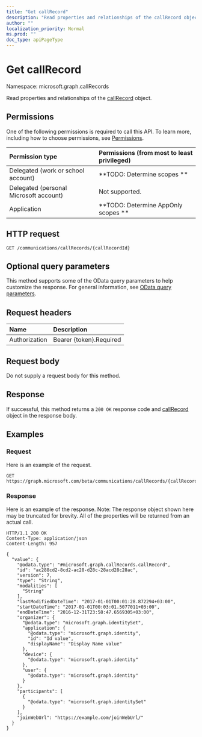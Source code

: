 ```yaml
---
title: "Get callRecord"
description: "Read properties and relationships of the callRecord object."
author: ""
localization_priority: Normal
ms.prod: ""
doc_type: apiPageType
---
```


# Get callRecord

Namespace: microsoft.graph.callRecords

Read properties and relationships of the [callRecord](../resources/callrecords-callrecord.md) object.

## Permissions
One of the following permissions is required to call this API. To learn more, including how to choose permissions, see [Permissions](/concepts/permissions-reference.md).

|Permission type|Permissions (from most to least privileged)|
|:---|:---|
|Delegated (work or school account)|**TODO: Determine scopes **|
|Delegated (personal Microsoft account)|Not supported.|
|Application|**TODO: Determine AppOnly scopes **|

## HTTP request
<!-- {
  "blockType": "ignored"
}
-->
``` http
GET /communications/callRecords/{callRecordId}
```

## Optional query parameters
This method supports some of the OData query parameters to help customize the response. For general information, see [OData query parameters](/graph/query-parameters).

## Request headers
|Name|Description|
|:---|:---|
|Authorization|Bearer {token}.Required|

## Request body
Do not supply a request body for this method.

## Response
If successful, this method returns a `200 OK` response code and [callRecord](../resources/callrecords-callrecord.md) object in the response body.

## Examples

### Request
Here is an example of the request.
<!-- {
  "blockType": "request",
  "name": "get_callrecord"
}
-->
``` http
GET https://graph.microsoft.com/beta/communications/callRecords/{callRecordId}
```

### Response
Here is an example of the response. Note: The response object shown here may be truncated for brevity. All of the properties will be returned from an actual call.
<!-- {
  "blockType": "response",
  "truncated": true,
  "@odata.type": "microsoft.graph.callRecords.callRecord"
}
-->
``` http
HTTP/1.1 200 OK
Content-Type: application/json
Content-Length: 957

{
  "value": {
    "@odata.type": "#microsoft.graph.callRecords.callRecord",
    "id": "ac288cd2-8cd2-ac28-d28c-28acd28c28ac",
    "version": 7,
    "type": "String",
    "modalities": [
      "String"
    ],
    "lastModifiedDateTime": "2017-01-01T00:01:28.872294+03:00",
    "startDateTime": "2017-01-01T00:03:01.5077011+03:00",
    "endDateTime": "2016-12-31T23:58:47.6569305+03:00",
    "organizer": {
      "@odata.type": "microsoft.graph.identitySet",
      "application": {
        "@odata.type": "microsoft.graph.identity",
        "id": "Id value",
        "displayName": "Display Name value"
      },
      "device": {
        "@odata.type": "microsoft.graph.identity"
      },
      "user": {
        "@odata.type": "microsoft.graph.identity"
      }
    },
    "participants": [
      {
        "@odata.type": "microsoft.graph.identitySet"
      }
    ],
    "joinWebUrl": "https://example.com/joinWebUrl/"
  }
}
```

